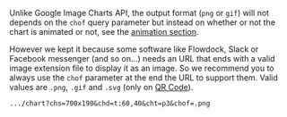 Unlike Google Image Charts API, the output format (`png` or `gif`) will not depends on the `chof` query parameter but instead on whether or not the chart is animated or not, see the [animation section](/reference/animation).

However we kept it because some software like Flowdock, Slack or Facebook messenger (and so on...) needs an URL that ends with a valid image extension file to display it as an image. So we recommend you to always use the `chof` parameter at the end the URL to support them. Valid values are `.png`, `.gif` and `.svg` (only on [QR Code](/qr-codes/#svg-format)).

```
.../chart?chs=700x190&chd=t:60,40&cht=p3&chof=.png
```
